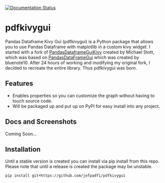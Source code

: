 [![Documentation Status](https://readthedocs.org/projects/pdfkivygui/badge/?version=latest)](https://pdfkivygui.readthedocs.io/en/latest/?badge=latest)
# pdfkivygui
Pandas Dataframe Kivy Gui (pdfkivygui) is a Python package that allows you to use Pandas Dataframe with 
matplotlib in a custom kivy widget. I started with a fork of 
[PandasDataframeGuiKivy](https://github.com/MichaelStott/PandasDataframeGUIKivy) created by Michael Stott, which was 
based on [PandasDataFrameGui](https://github.com/bluenote10/PandasDataFrameGUI) which was created by bluenote10. 
After 24 hours of working and modifying my original fork, I decided to recreate the entire library. 
Thus pdfkivygui was born.

## Features
* Enables properties so you can customize the graph without having to touch source code.
* Will be packaged up and put up on PyPI for easy install into any project.


## Docs and Screenshots
Coming Soon...

## Installation
Until a stable version is created you can install via pip install from this repo. Please note that until a release is 
created the package may be unstable.

```pip install git+https://github.com/jefpadfi/pdfkivygui```